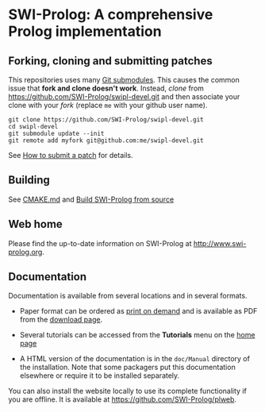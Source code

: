 # SWI-Prolog: A comprehensive Prolog implementation

## Forking, cloning and submitting patches

This repositories uses many [Git
submodules](https://git-scm.com/book/en/v1/Git-Tools-Submodules). This
causes the common issue that __fork and clone doesn't work__. Instead, _clone_ from
https://github.com/SWI-Prolog/swipl-devel.git and then associate your
clone with your _fork_ (replace `me` with your github user name).

    git clone https://github.com/SWI-Prolog/swipl-devel.git
    cd swipl-devel
    git submodule update --init
    git remote add myfork git@github.com:me/swipl-devel.git

See [How to submit a patch](http://www.swi-prolog.org/howto/SubmitPatch.html)
for details.

## Building

See
[CMAKE.md](https://github.com/SWI-Prolog/swipl-devel/blob/master/CMAKE.md)
and [Build SWI-Prolog from source](http://www.swi-prolog.org/build/)


## Web home

Please find the up-to-date information on SWI-Prolog at
http://www.swi-prolog.org.

## Documentation

Documentation is available from several locations and in several formats.

  - Paper format can be ordered as [print on
  demand](http://books.google.de/books?id=7AeiAwAAQBAJ&hl=en) and is
  available as PDF from the [download
  page](http://www.swi-prolog.org/download/devel).

  - Several tutorials can be accessed from the __Tutorials__ menu on
  the [home page](http://www.swi-prolog.org)

  - A HTML version of the documentation is in the `doc/Manual` directory
  of the installation.  Note that some packagers put this documentation
  elsewhere or require it to be installed separately.

You can also install the website locally to use its complete functionality if you are
offline. It is available at https://github.com/SWI-Prolog/plweb.
